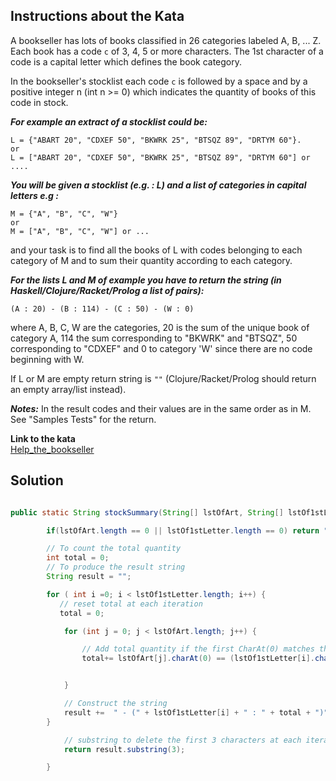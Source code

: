 ## Instructions about the Kata

A bookseller has lots of books classified in 26 categories labeled A, B, ... Z. Each book has a code ```c``` of 3, 4, 5 or more characters. The 1st character of a code is a capital letter which defines the book category.

In the bookseller's stocklist each code ```c``` is followed by a space and by a positive integer n (int n >= 0) which indicates the quantity of books of this code in stock.

***For example an extract of a stocklist could be:***

```
L = {"ABART 20", "CDXEF 50", "BKWRK 25", "BTSQZ 89", "DRTYM 60"}.
or
L = ["ABART 20", "CDXEF 50", "BKWRK 25", "BTSQZ 89", "DRTYM 60"] or ....
```

***You will be given a stocklist (e.g. : L) and a list of categories in capital letters e.g :***
```
M = {"A", "B", "C", "W"} 
or
M = ["A", "B", "C", "W"] or ...
```

and your task is to find all the books of L with codes belonging to each category of M and to sum their quantity according to each category.

***For the lists L and M of example you have to return the string (in Haskell/Clojure/Racket/Prolog a list of pairs):***
```
(A : 20) - (B : 114) - (C : 50) - (W : 0)
```

where A, B, C, W are the categories, 20 is the sum of the unique book of category A, 114 the sum corresponding to "BKWRK" and "BTSQZ", 50 corresponding to "CDXEF" and 0 to category 'W' since there are no code beginning with W.

If L or M are empty return string is ``` "" ``` (Clojure/Racket/Prolog should return an empty array/list instead).

***Notes:***
In the result codes and their values are in the same order as in M.
See "Samples Tests" for the return.

**Link to the kata** <br/>
[Help_the_bookseller](https://www.codewars.com/kata/54dc6f5a224c26032800005c/java)

## Solution

```java

public static String stockSummary(String[] lstOfArt, String[] lstOf1stLetter) {

        if(lstOfArt.length == 0 || lstOf1stLetter.length == 0) return "";

        // To count the total quantity
        int total = 0;
        // To produce the result string
        String result = "";

        for ( int i =0; i < lstOf1stLetter.length; i++) {
           // reset total at each iteration
           total = 0;

            for (int j = 0; j < lstOfArt.length; j++) {

                // Add total quantity if the first CharAt(0) matches then replace all non numbers else 0
                total+= lstOfArt[j].charAt(0) == (lstOf1stLetter[i].charAt(0)) ? Integer.parseInt(lstOfArt[j].replaceAll("[^0-9]" , "")) : 0;


            }

            // Construct the string
            result +=  " - (" + lstOf1stLetter[i] + " : " + total + ")";
        }

            // substring to delete the first 3 characters at each iteration
            return result.substring(3);

        }
        
 ```
